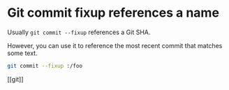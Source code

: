 # Git commit fixup references a name

Usually `git commit --fixup` references a Git SHA.

However, you can use it to reference the most recent commit that matches some text.
```sh
git commit --fixup :/foo
```

[[git]]